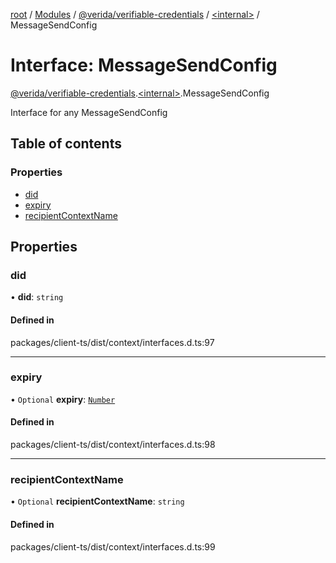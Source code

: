 [root](../README.md) / [Modules](../modules.md) / [@verida/verifiable-credentials](../modules/verida_verifiable_credentials.md) / [<internal\>](../modules/verida_verifiable_credentials._internal_.md) / MessageSendConfig

# Interface: MessageSendConfig

[@verida/verifiable-credentials](../modules/verida_verifiable_credentials.md).[<internal\>](../modules/verida_verifiable_credentials._internal_.md).MessageSendConfig

Interface for any MessageSendConfig

## Table of contents

### Properties

- [did](verida_verifiable_credentials._internal_.MessageSendConfig.md#did)
- [expiry](verida_verifiable_credentials._internal_.MessageSendConfig.md#expiry)
- [recipientContextName](verida_verifiable_credentials._internal_.MessageSendConfig.md#recipientcontextname)

## Properties

### did

• **did**: `string`

#### Defined in

packages/client-ts/dist/context/interfaces.d.ts:97

___

### expiry

• `Optional` **expiry**: [`Number`](../modules/verida_verifiable_credentials._internal_.md#number)

#### Defined in

packages/client-ts/dist/context/interfaces.d.ts:98

___

### recipientContextName

• `Optional` **recipientContextName**: `string`

#### Defined in

packages/client-ts/dist/context/interfaces.d.ts:99
